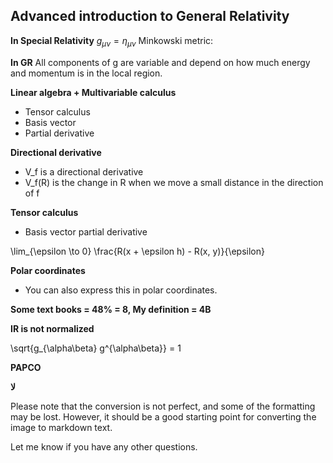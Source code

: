 ## Advanced introduction to General Relativity

**In Special Relativity** $g_{\mu \nu}=\eta_{\mu \nu}$ Minkowski metric: 


**In GR** All components of g are variable and depend on how much energy and momentum is in the local region.

**Linear algebra + Multivariable calculus**

* Tensor calculus
* Basis vector
* Partial derivative

**Directional derivative**

* <span class="math-inline">V\_f</span> is a directional derivative
* <span class="math-inline">V\_f\(R\)</span> is the change in R when we move a small distance in the direction of f

**Tensor calculus**

* Basis vector partial derivative

<span class="math-block">\\lim\_\{\\epsilon \\to 0\} \\frac\{R\(x \+ \\epsilon h\) \- R\(x, y\)\}\{\\epsilon\}</span>

**Polar coordinates**

* You can also express this in polar coordinates.

**Some text books = 48% = 8, My definition = 4B**

**IR is not normalized**

<span class="math-block">\\sqrt\{g\_\{\\alpha\\beta\} g^\{\\alpha\\beta\}\} \= 1</span>

**PAPCO**

**لا**

Please note that the conversion is not perfect, and some of the formatting may be lost. However, it should be a good starting point for converting the image to markdown text.

Let me know if you have any other questions.
